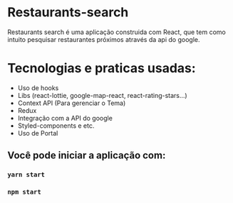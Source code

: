 # Restaurants-search
Restaurants search é uma aplicação construida com React, que tem como intuito pesquisar restaurantes próximos através da api do google.

# Tecnologias e praticas usadas: 
  -  Uso de hooks
  -  Libs (react-lottie, google-map-react, react-rating-stars...)
  -  Context API (Para gerenciar o Tema)
  -  Redux
  -  Integração com a API do google
  -  Styled-components  e etc.
  -  Uso de Portal

## Você pode iniciar a aplicação com:

### `yarn start`

### `npm start`

